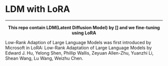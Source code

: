 # LDM with LoRA
---
<div align="center">

**This repo contain LDM(Latent Diffusion Model) by [] and we fine-tuning using LoRA**
</div>

Low-Rank Adaption of Large Language Models was first introduced by Microsoft in LoRA: Low-Rank Adaptation of Large Language Models by Edward J. Hu, Yelong Shen, Phillip Wallis, Zeyuan Allen-Zhu, Yuanzhi Li, Shean Wang, Lu Wang, Weizhu Chen.
